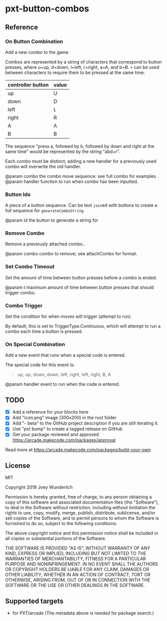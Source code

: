# pxt-button-combos

## Reference

### On Button Combination

Add a new combo to the game.

Combos are represented by a string of characters that correspond to button presses,
where u=up, d=down, l=left, r=right, a=A, and b=B. `+` can be used between characters to
require them to be pressed at the same time.

| controller button | value |
|---| ---|
| up | U |
| down | D |
| left | L |
| right | R |
| A | A |
| B | B |

The sequence "press a, followed by b, followed by down and right at the same time" would
be represented by the string "abd+r".

Each combo must be distinct; adding a new handler for a previously used combo
will overwrite the old handler.

@param combo the combo move sequence: see full combo for examples.
@param handler function to run when combo has been inputted.

### Button Ids

A piece of a button sequence. Can be text ``join``ed with buttons
to create a full sequence for ``generateComboString``

@param id the button to generate a string for

### Remove Combo

Remove a previously attached combo..

@param combo combo to remove; see attachCombo for format.

### Set Combo Timeout

Set the amount of time between button presses before a combo is ended.

@param t maximum amount of time between button presses that should trigger combo.

### Combo Trigger

Set the condition for when moves will trigger (attempt to run).

By default, this is set to TriggerType.Continuous, which will attempt to run
a combo each time a button is pressed.

### On Special Combination

Add a new event that runs when a special code is entered.

The special code for this event is:
>up, up, down, down, left, right, left, right, B, A

@param handler event to run when the code is entered.

## TODO

- [x] Add a reference for your blocks here
- [x] Add "icon.png" image (300x200) in the root folder
- [x] Add "- beta" to the GitHub project description if you are still iterating it.
- [x] Use "pxt bump" to create a tagged release on GitHub
- [x] Get your package reviewed and approved https://arcade.makecode.com/packages/approval

Read more at https://arcade.makecode.com/packages/build-your-own

## License

MIT

Copyright 2019 Joey Wunderlich

Permission is hereby granted, free of charge, to any person obtaining a copy of this software and associated documentation files (the "Software"), to deal in the Software without restriction, including without limitation the rights to use, copy, modify, merge, publish, distribute, sublicense, and/or sell copies of the Software, and to permit persons to whom the Software is furnished to do so, subject to the following conditions:

The above copyright notice and this permission notice shall be included in all copies or substantial portions of the Software.

THE SOFTWARE IS PROVIDED "AS IS", WITHOUT WARRANTY OF ANY KIND, EXPRESS OR IMPLIED, INCLUDING BUT NOT LIMITED TO THE WARRANTIES OF MERCHANTABILITY, FITNESS FOR A PARTICULAR PURPOSE AND NONINFRINGEMENT. IN NO EVENT SHALL THE AUTHORS OR COPYRIGHT HOLDERS BE LIABLE FOR ANY CLAIM, DAMAGES OR OTHER LIABILITY, WHETHER IN AN ACTION OF CONTRACT, TORT OR OTHERWISE, ARISING FROM, OUT OF OR IN CONNECTION WITH THE SOFTWARE OR THE USE OR OTHER DEALINGS IN THE SOFTWARE.

## Supported targets

* for PXT/arcade
(The metadata above is needed for package search.)
